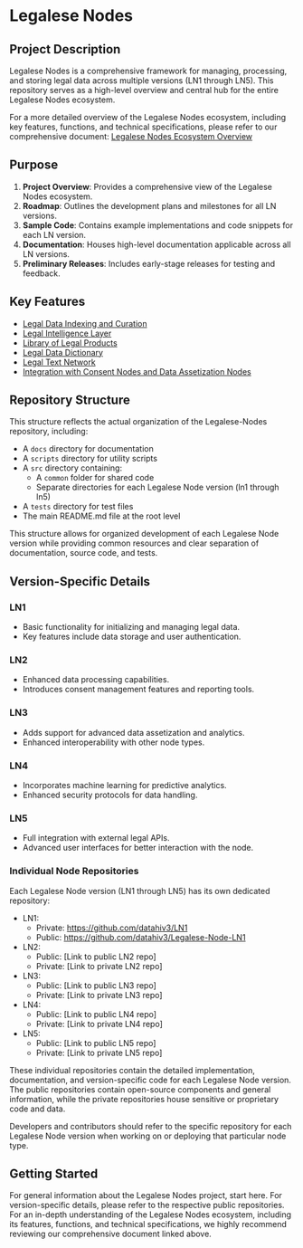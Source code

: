 # Legalese Nodes

## Project Description
Legalese Nodes is a comprehensive framework for managing, processing, and storing legal data across multiple versions (LN1 through LN5). This repository serves as a high-level overview and central hub for the entire Legalese Nodes ecosystem.

For a more detailed overview of the Legalese Nodes ecosystem, including key features, functions, and technical specifications, please refer to our comprehensive document:
[Legalese Nodes Ecosystem Overview](https://docs.google.com/document/d/1EKGdM-35KMS_HiNZ3x4QjaO_T5-QNiXhy-1HNbWFZto/edit)


## Purpose
1. **Project Overview**: Provides a comprehensive view of the Legalese Nodes ecosystem.
2. **Roadmap**: Outlines the development plans and milestones for all LN versions.
3. **Sample Code**: Contains example implementations and code snippets for each LN version.
4. **Documentation**: Houses high-level documentation applicable across all LN versions.
5. **Preliminary Releases**: Includes early-stage releases for testing and feedback.

## Key Features
- [Legal Data Indexing and Curation](./docs/Legal_Data_Indexing_and_Curation.md)
- [Legal Intelligence Layer](./docs/Legal_Intelligence_Layer.md)
- [Library of Legal Products](./docs/Library_of_Legal_Products.md)
- [Legal Data Dictionary](./docs/Legal_Data_Dictionary.md)
- [Legal Text Network](./docs/Legal_Text_Network.md)
- [Integration with Consent Nodes and Data Assetization Nodes](./docs/Integration_with_Other_Nodes.md)

## Repository Structure

This structure reflects the actual organization of the Legalese-Nodes repository, including:

- A `docs` directory for documentation
- A `scripts` directory for utility scripts
- A `src` directory containing:
  - A `common` folder for shared code
  - Separate directories for each Legalese Node version (ln1 through ln5)
- A `tests` directory for test files
- The main README.md file at the root level

This structure allows for organized development of each Legalese Node version while providing common resources and clear separation of documentation, source code, and tests.

## Version-Specific Details
### LN1
- Basic functionality for initializing and managing legal data.
- Key features include data storage and user authentication.

### LN2
- Enhanced data processing capabilities.
- Introduces consent management features and reporting tools.

### LN3
- Adds support for advanced data assetization and analytics.
- Enhanced interoperability with other node types.

### LN4
- Incorporates machine learning for predictive analytics.
- Enhanced security protocols for data handling.

### LN5
- Full integration with external legal APIs.
- Advanced user interfaces for better interaction with the node.


### Individual Node Repositories

Each Legalese Node version (LN1 through LN5) has its own dedicated repository:

- LN1: 
    - Private: https://github.com/datahiv3/LN1
    - Public: https://github.com/datahiv3/Legalese-Node-LN1
- LN2: 
  - Public: [Link to public LN2 repo]
  - Private: [Link to private LN2 repo]
- LN3: 
  - Public: [Link to public LN3 repo]
  - Private: [Link to private LN3 repo]
- LN4: 
  - Public: [Link to public LN4 repo]
  - Private: [Link to private LN4 repo]
- LN5: 
  - Public: [Link to public LN5 repo]
  - Private: [Link to private LN5 repo]

These individual repositories contain the detailed implementation, documentation, and version-specific code for each Legalese Node version. The public repositories contain open-source components and general information, while the private repositories house sensitive or proprietary code and data.

Developers and contributors should refer to the specific repository for each Legalese Node version when working on or deploying that particular node type.

## Getting Started

For general information about the Legalese Nodes project, start here. For version-specific details, please refer to the respective public repositories. For an in-depth understanding of the Legalese Nodes ecosystem, including its features, functions, and technical specifications, we highly recommend reviewing our comprehensive document linked above.
